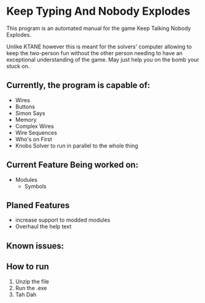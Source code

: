 # Keep Typing And Nobody Explodes

This program is an automated manual for the game Keep Talking Nobody Explodes.

Unlike KTANE however this is meant for the solvers' computer allowing to keep the two-person fun without the other
person needing to have an exceptional understanding of the game. May just help you on the bomb your stuck on.

## Currently, the program is capable of:

* Wires
* Buttons
* Simon Says
* Memory
* Complex Wires
* Wire Sequences
* Who's on First
* Knobs Solver to run in parallel to the whole thing

## Current Feature Being worked on:
* Modules
  * Symbols


## Planed Features

* increase support to modded modules
* Overhaul the help text
## Known issues:

## How to run

1. Unzip the file
2. Run the .exe
3. Tah Dah
